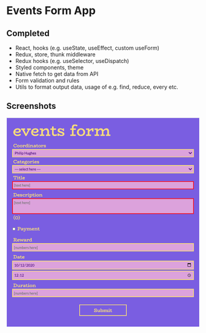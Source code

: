 # Events Form App

## Completed

- React, hooks (e.g. useState, useEffect, custom useForm)
- Redux, store, thunk middleware
- Redux hooks (e.g. useSelector, useDispatch)
- Styled components, theme
- Native fetch to get data from API
- Form validation and rules
- Utils to format output data, usage of e.g. find, reduce, every etc.

## Screenshots

<img src="src/assets/screenshot.png" width="600">
